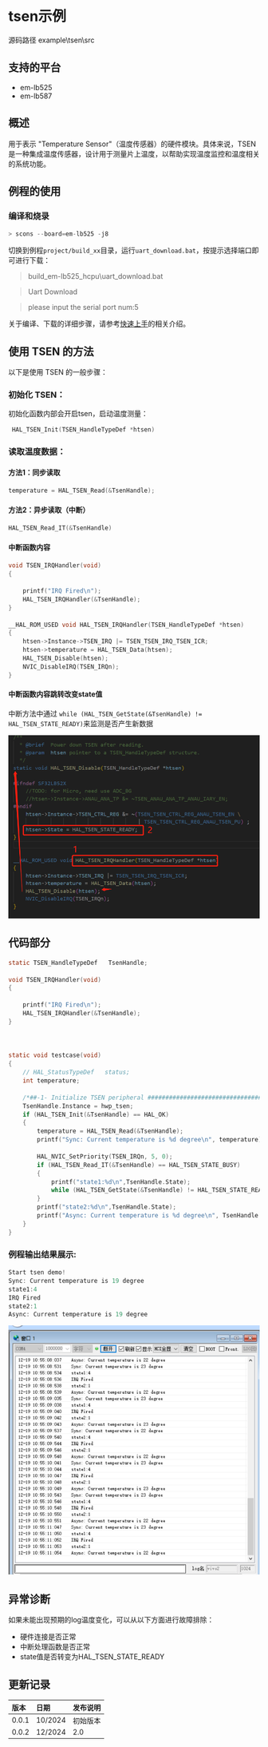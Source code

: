 # tsen示例
源码路径 example\tsen\src
## 支持的平台
* em-lb525
* em-lb587

## 概述
用于表示 "Temperature Sensor"（温度传感器）的硬件模块。具体来说，TSEN 是一种集成温度传感器，设计用于测量片上温度，以帮助实现温度监控和温度相关的系统功能。

## 例程的使用
### 编译和烧录
```c
> scons --board=em-lb525 -j8
```
切换到例程`project/build_xx`目录，运行`uart_download.bat`，按提示选择端口即可进行下载：

> build_em-lb525_hcpu\uart_download.bat

>Uart Download

>please input the serial port num:5

关于编译、下载的详细步骤，请参考[快速上手](/sdk/get-started-gcc)的相关介绍。
## 使用 TSEN 的方法
以下是使用 TSEN 的一般步骤：

### 初始化 TSEN：
初始化函数内部会开启tsen，启动温度测量：
```c
 HAL_TSEN_Init(TSEN_HandleTypeDef *htsen)
```
### 读取温度数据：
#### 方法1：同步读取
```c
temperature = HAL_TSEN_Read(&TsenHandle);
```

#### 方法2：异步读取（中断）
```c
HAL_TSEN_Read_IT(&TsenHandle)
```
#### 中断函数内容
```c
void TSEN_IRQHandler(void)
{

    printf("IRQ Fired\n");
    HAL_TSEN_IRQHandler(&TsenHandle);
}

__HAL_ROM_USED void HAL_TSEN_IRQHandler(TSEN_HandleTypeDef *htsen)
{
    htsen->Instance->TSEN_IRQ |= TSEN_TSEN_IRQ_TSEN_ICR;
    htsen->temperature = HAL_TSEN_Data(htsen);
    HAL_TSEN_Disable(htsen);
    NVIC_DisableIRQ(TSEN_IRQn);
}
```
#### 中断函数内容跳转改变state值
中断方法中通过 `while (HAL_TSEN_GetState(&TsenHandle) != HAL_TSEN_STATE_READY)`来监测是否产生新数据

![state_change](./assets/state_change.png)



## 代码部分
```c
static TSEN_HandleTypeDef   TsenHandle;

void TSEN_IRQHandler(void)
{

    printf("IRQ Fired\n");
    HAL_TSEN_IRQHandler(&TsenHandle);
}



static void testcase(void)
{
    // HAL_StatusTypeDef   status;
    int temperature;

    /*##-1- Initialize TSEN peripheral #######################################*/
    TsenHandle.Instance = hwp_tsen;
    if (HAL_TSEN_Init(&TsenHandle) == HAL_OK)
    {
        temperature = HAL_TSEN_Read(&TsenHandle);                                   /* Read synchronized*/
        printf("Sync: Current temperature is %d degree\n", temperature);

        HAL_NVIC_SetPriority(TSEN_IRQn, 5, 0);                                      /* Set interrupt priority*/
        if (HAL_TSEN_Read_IT(&TsenHandle) == HAL_TSEN_STATE_BUSY)                   /* Read Async, interrupt will be enabled*/
        {
            printf("state1:%d\n",TsenHandle.State);
            while (HAL_TSEN_GetState(&TsenHandle) != HAL_TSEN_STATE_READY);
        }
        printf("state2:%d\n",TsenHandle.State);    
        printf("Async: Current temperature is %d degree\n", TsenHandle.temperature);
    }
}
```
### 例程输出结果展示:
```c
Start tsen demo!
Sync: Current temperature is 19 degree
state1:4
IRQ Fired
state2:1
Async: Current temperature is 19 degree
```
![tsen_Serial_print](./assets/tsen_Serial_print.png)

## 异常诊断
如果未能出现预期的log温度变化，可以从以下方面进行故障排除：
* 硬件连接是否正常
* 中断处理函数是否正常
* state值是否转变为HAL_TSEN_STATE_READY

## 更新记录
|版本 |日期   |发布说明 |
|:---|:---|:---|
|0.0.1 |10/2024 |初始版本 |
|0.0.2 |12/2024 |2.0 |
```

